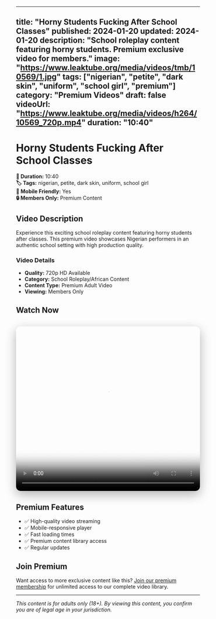 
---
title: "Horny Students Fucking After School Classes"
published: 2024-01-20
updated: 2024-01-20
description: "School roleplay content featuring horny students. Premium exclusive video for members."
image: "https://www.leaktube.org/media/videos/tmb/10569/1.jpg"
tags: ["nigerian", "petite", "dark skin", "uniform", "school girl", "premium"]
category: "Premium Videos"
draft: false
videoUrl: "https://www.leaktube.org/media/videos/h264/10569_720p.mp4"
duration: "10:40"
---

# Horny Students Fucking After School Classes

**🎥 Duration:** 10:40  
**🏷️ Tags:** nigerian, petite, dark skin, uniform, school girl  
**📱 Mobile Friendly:** Yes  
**🔒 Members Only:** Premium Content

## Video Description

Experience this exciting school roleplay content featuring horny students after classes. This premium video showcases Nigerian performers in an authentic school setting with high production quality.

### Video Details
- **Quality:** 720p HD Available
- **Category:** School Roleplay/African Content
- **Content Type:** Premium Adult Video
- **Viewing:** Members Only

## Watch Now

<div class="video-container" style="position: relative; width: 100%; max-width: 800px; margin: 2rem auto; border-radius: 12px; overflow: hidden; box-shadow: 0 10px 30px rgba(0,0,0,0.3);">
  <video 
    controls 
    poster="https://www.leaktube.org/media/videos/tmb/10569/1.jpg"
    width="100%" 
    height="450" 
    style="border-radius: 12px;"
  >
    <source src="https://www.leaktube.org/media/videos/h264/10569_720p.mp4" type="video/mp4">
    Your browser does not support the video tag.
  </video>
</div>

## Premium Features

- ✅ High-quality video streaming
- ✅ Mobile-responsive player
- ✅ Fast loading times
- ✅ Premium content library access
- ✅ Regular updates

## Join Premium

Want access to more exclusive content like this? [Join our premium membership](https://whatsappad.vercel.app/) for unlimited access to our complete video library.

---

*This content is for adults only (18+). By viewing this content, you confirm you are of legal age in your jurisdiction.*
